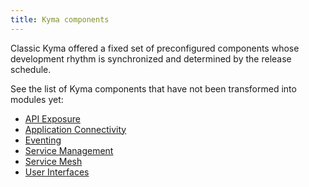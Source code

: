 ```yaml
---
title: Kyma components
---
```


Classic Kyma offered a fixed set of preconfigured components whose development rhythm is synchronized and determined by the release schedule.

See the list of Kyma components that have not been transformed into modules yet:

- [API Exposure](../01-overview/api-exposure/README.md)
- [Application Connectivity](../01-overview/application-connectivity/README.md)
- [Eventing](../01-overview/eventing/README.md)
- [Service Management](../01-overview/service-management/README.md)
- [Service Mesh](../01-overview/service-mesh/README.md)
- [User Interfaces](../01-overview/ui/README.md)

